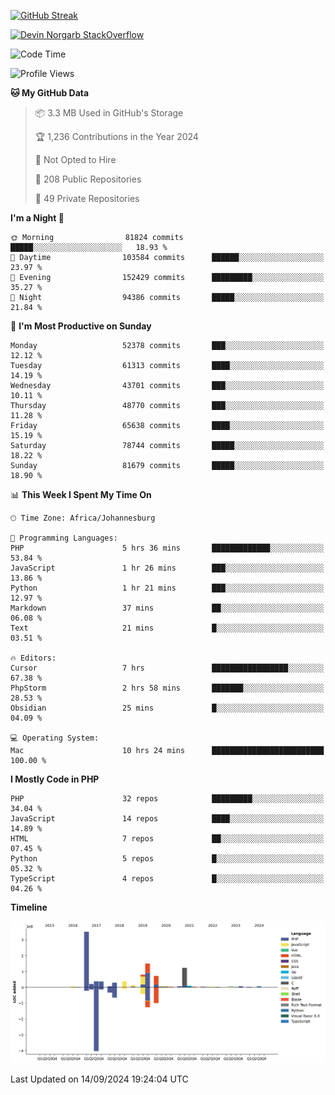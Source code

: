 
[![GitHub Streak](http://github-readme-streak-stats.herokuapp.com?user=DevinNorgarb&date_format=M%20j%5B%2C%20Y%5D)]()


[![Devin Norgarb StackOverflow](https://github-readme-stackoverflow.vercel.app/?userID=4993755)](https://stackoverflow.com/users/4993755/devin-norgarb)

<!--START_SECTION:waka-->
![Code Time](http://img.shields.io/badge/Code%20Time-9%2C093%20hrs%2054%20mins-blue)

![Profile Views](http://img.shields.io/badge/Profile%20Views-2-blue)

**🐱 My GitHub Data** 

> 📦 3.3 MB Used in GitHub's Storage 
 > 
> 🏆 1,236 Contributions in the Year 2024
 > 
> 🚫 Not Opted to Hire
 > 
> 📜 208 Public Repositories 
 > 
> 🔑 49 Private Repositories 
 > 
**I'm a Night 🦉** 

```text
🌞 Morning                81824 commits       █████░░░░░░░░░░░░░░░░░░░░   18.93 % 
🌆 Daytime                103584 commits      ██████░░░░░░░░░░░░░░░░░░░   23.97 % 
🌃 Evening                152429 commits      █████████░░░░░░░░░░░░░░░░   35.27 % 
🌙 Night                  94386 commits       █████░░░░░░░░░░░░░░░░░░░░   21.84 % 
```
📅 **I'm Most Productive on Sunday** 

```text
Monday                   52378 commits       ███░░░░░░░░░░░░░░░░░░░░░░   12.12 % 
Tuesday                  61313 commits       ████░░░░░░░░░░░░░░░░░░░░░   14.19 % 
Wednesday                43701 commits       ███░░░░░░░░░░░░░░░░░░░░░░   10.11 % 
Thursday                 48770 commits       ███░░░░░░░░░░░░░░░░░░░░░░   11.28 % 
Friday                   65638 commits       ████░░░░░░░░░░░░░░░░░░░░░   15.19 % 
Saturday                 78744 commits       █████░░░░░░░░░░░░░░░░░░░░   18.22 % 
Sunday                   81679 commits       █████░░░░░░░░░░░░░░░░░░░░   18.90 % 
```


📊 **This Week I Spent My Time On** 

```text
🕑︎ Time Zone: Africa/Johannesburg

💬 Programming Languages: 
PHP                      5 hrs 36 mins       █████████████░░░░░░░░░░░░   53.84 % 
JavaScript               1 hr 26 mins        ███░░░░░░░░░░░░░░░░░░░░░░   13.86 % 
Python                   1 hr 21 mins        ███░░░░░░░░░░░░░░░░░░░░░░   12.97 % 
Markdown                 37 mins             ██░░░░░░░░░░░░░░░░░░░░░░░   06.08 % 
Text                     21 mins             █░░░░░░░░░░░░░░░░░░░░░░░░   03.51 % 

🔥 Editors: 
Cursor                   7 hrs               █████████████████░░░░░░░░   67.38 % 
PhpStorm                 2 hrs 58 mins       ███████░░░░░░░░░░░░░░░░░░   28.53 % 
Obsidian                 25 mins             █░░░░░░░░░░░░░░░░░░░░░░░░   04.09 % 

💻 Operating System: 
Mac                      10 hrs 24 mins      █████████████████████████   100.00 % 
```

**I Mostly Code in PHP** 

```text
PHP                      32 repos            █████████░░░░░░░░░░░░░░░░   34.04 % 
JavaScript               14 repos            ████░░░░░░░░░░░░░░░░░░░░░   14.89 % 
HTML                     7 repos             ██░░░░░░░░░░░░░░░░░░░░░░░   07.45 % 
Python                   5 repos             █░░░░░░░░░░░░░░░░░░░░░░░░   05.32 % 
TypeScript               4 repos             █░░░░░░░░░░░░░░░░░░░░░░░░   04.26 % 
```



**Timeline**

![Lines of Code chart](https://raw.githubusercontent.com/DevinNorgarb/DevinNorgarb/main/assets/bar_graph.png)


 Last Updated on 14/09/2024 19:24:04 UTC
<!--END_SECTION:waka-->


